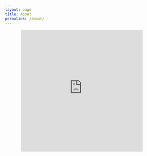 ```yaml
---
layout: page
title: About
permalink: /about/
---
```


<center>

<iframe width="400" height="400" src="https://www.youtube.com/embed/H2odUk7WyEg?autoplay=1&color=white&controls=0&disablekb&fs&iv_load_policy=3&loop=1&playsinline" frameborder="0" allow="accelerometer; autoplay; clipboard-write; encrypted-media; gyroscope; picture-in-picture"></iframe>

</center>
